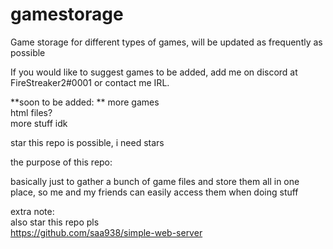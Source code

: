 # gamestorage

Game storage for different types of games, will be updated as frequently as possible 

If you would like to suggest games to be added, add me on discord at FireStreaker2#0001 or contact me IRL.


**soon to be added:   **
more games   
html files?   
more stuff idk   



star this repo is possible, i need stars


the purpose of this repo:   

basically just to gather a bunch of game files and store them all in one place, so me and my friends can easily access them when doing stuff    


extra note:   
also star this repo pls     
https://github.com/saa938/simple-web-server  
